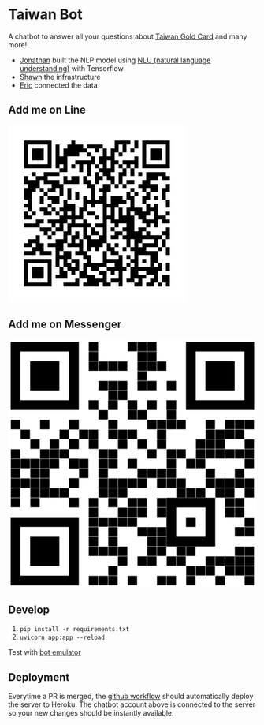﻿# Taiwan Bot

A chatbot to answer all your questions about [Taiwan Gold Card](https://taiwangoldcard.com/) and many more!
- [Jonathan](https://jonathanbgn.com) built the NLP model using [NLU (natural language understanding)](https://blog.tensorflow.org/2020/08/introducing-semantic-reactor-explore-nlp-sheets.html) with Tensorflow
- [Shawn](https://www.linkedin.com/in/shawn-lim-0a307550) the infrastructure
- [Eric](https://twitter.com/eric_khun) connected the data


## Add me on Line

![Taiwan Bot line account](./line.png)

## Add me on Messenger

![Taiwan Bot messenger account](./messenger.png)

## Develop

1. `pip install -r requirements.txt`
2. `uvicorn app:app --reload`

Test with [bot emulator](https://github.com/Microsoft/BotFramework-Emulator)

## Deployment

Everytime a PR is merged, the [github workflow](./github/workflows/deploy.yml) should automatically deploy the server to Heroku. The chatbot account above is connected to the server so your new changes should be instantly available.
